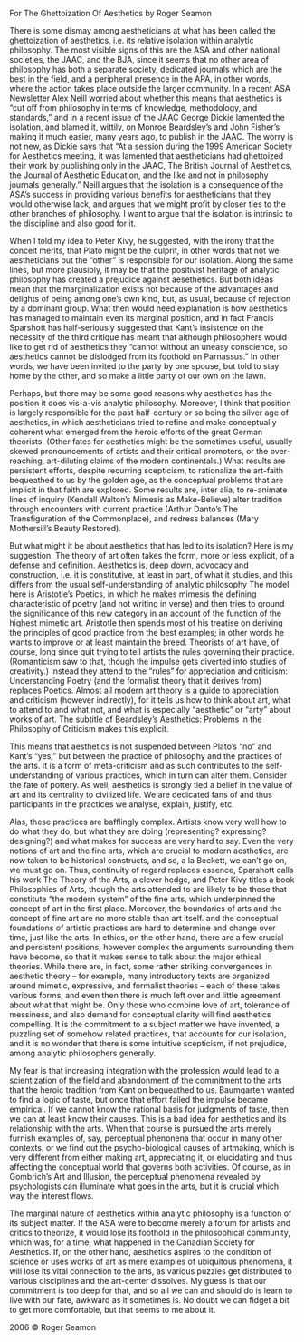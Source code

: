 For The Ghettoization Of Aesthetics
by Roger Seamon

There is some dismay among aestheticians at what has been called the ghettoization of aesthetics, i.e. its relative isolation within analytic philosophy. The most visible signs of this are the ASA and other national societies, the JAAC, and the BJA, since it seems that no other area of philosophy has both a separate society, dedicated journals which are the best in the field, and a peripheral presence in the APA, in other words, where the action takes place outside the larger community. In a recent ASA Newsletter Alex Neill worried about whether this means that aesthetics is “cut off from philosophy in terms of knowledge, methodology, and standards,” and in a recent issue of the JAAC George Dickie lamented the isolation, and blamed it, wittily, on Monroe Beardsley’s and John Fisher’s making it much easier, many years ago, to publish in the JAAC. The worry is not new, as Dickie says that “At a session during the 1999 American Society for Aesthetics meeting, it was lamented that aestheticians had ghettoized their work by publishing only in the JAAC, The British Journal of Aesthetics, the Journal of Aesthetic Education, and the like and not in philosophy journals generally.” Neill argues that the isolation is a consequence of the ASA’s success in providing various benefits for aestheticians that they would otherwise lack, and argues that we might profit by closer ties to the other branches of philosophy. I want to argue that the isolation is intrinsic to the discipline and also good for it.

When I told my idea to Peter Kivy, he suggested, with the irony that the conceit merits, that Plato might be the culprit, in other words that not we aestheticians but the “other” is responsible for our isolation. Along the same lines, but more plausibly, it may be that the positivist heritage of analytic philosophy has created a prejudice against aesethetics. But both ideas mean that the marginalization exists not because of the advantages and delights of being among one’s own kind, but, as usual, because of rejection by a dominant group. What then would need explanation is how aesthetics has managed to maintain even its marginal position, and in fact Francis Sparshott has half-seriously suggested that Kant’s insistence on the necessity of the third critique has meant that although philosophers would like to get rid of aesthetics they “cannot without an uneasy conscience, so aesthetics cannot be dislodged from its foothold on Parnassus.” In other words, we have been invited to the party by one spouse, but told to stay home by the other, and so make a little party of our own on the lawn.

Perhaps, but there may be some good reasons why aesthetics has the position it does vis-a-vis analytic philosophy. Moreover, I think that position is largely responsible for the past half-century or so being the silver age of aesthetics, in which aestheticians tried to refine and make conceptually coherent what emerged from the heroic efforts of the great German theorists. (Other fates for aesthetics might be the sometimes useful, usually skewed pronouncements of artists and their critical promoters, or the over-reaching, art-diluting claims of the modern continentals.) What results are persistent efforts, despite recurring scepticism, to rationalize the art-faith bequeathed to us by the golden age, as the conceptual problems that are implicit in that faith are explored. Some results are, inter alia, to re-animate lines of inquiry (Kendall Walton’s Mimesis as Make-Believe) alter tradition through encounters with current practice (Arthur Danto’s The Transfiguration of the Commonplace), and redress balances (Mary Mothersill’s Beauty Restored).

But what might it be about aesthetics that has led to its isolation? Here is my suggestion. The theory of art often takes the form, more or less explicit, of a defense and definition. Aesthetics is, deep down, advocacy and construction, i.e. it is constitutive, at least in part, of what it studies, and this differs from the usual self-understanding of analytic philosophy The model here is Aristotle’s Poetics, in which he makes mimesis the defining characteristic of poetry (and not writing in verse) and then tries to ground the significance of this new category in an account of the function of the highest mimetic art. Aristotle then spends most of his treatise on deriving the principles of good practice from the best examples; in other words he wants to improve or at least maintain the breed. Theorists of art have, of course, long since quit trying to tell artists the rules governing their practice. (Romanticism saw to that, though the impulse gets diverted into studies of creativity.) Instead they attend to the “rules” for appreciation and criticism: Understanding Poetry (and the formalist theory that it derives from) replaces Poetics. Almost all modern art theory is a guide to appreciation and criticism (however indirectly), for it tells us how to think about art, what to attend to and what not, and what is especially “aesthetic” or “arty” about works of art. The subtitle of Beardsley’s Aesthetics: Problems in the Philosophy of Criticism makes this explicit.

This means that aesthetics is not suspended between Plato’s “no” and Kant’s “yes,” but between the practice of philosophy and the practices of the arts. It is a form of meta-criticism and as such contributes to the self-understanding of various practices, which in turn can alter them. Consider the fate of pottery. As well, aesthetics is strongly tied a belief in the value of art and its centrality to civilized life. We are dedicated fans of and thus participants in the practices we analyse, explain, justify, etc.

Alas, these practices are bafflingly complex. Artists know very well how to do what they do, but what they are doing (representing? expressing? designing?) and what makes for success are very hard to say. Even the very notions of art and the fine arts, which are crucial to modern aesthetics, are now taken to be historical constructs, and so, a la Beckett, we can’t go on, we must go on. Thus, continuity of regard replaces essence, Sparshott calls his work The Theory of the Arts, a clever hedge, and Peter Kivy titles a book Philosophies of Arts, though the arts attended to are likely to be those that constitute “the modern system” of the fine arts, which underpinned the concept of art in the first place. Moreover, the boundaries of arts and the concept of fine art are no more stable than art itself. and the conceptual foundations of artistic practices are hard to determine and change over time, just like the arts. In ethics, on the other hand, there are a few crucial and persistent positions, however complex the arguments surrounding them have become, so that it makes sense to talk about the major ethical theories. While there are, in fact, some rather striking convergences in aesthetic theory – for example, many introductory texts are organized around mimetic, expressive, and formalist theories – each of these takes various forms, and even then there is much left over and little agreement about what that might be. Only those who combine love of art, tolerance of messiness, and also demand for conceptual clarity will find aesthetics compelling. It is the commitment to a subject matter we have invented, a puzzling set of somehow related practices, that accounts for our isolation, and it is no wonder that there is some intuitive scepticism, if not prejudice, among analytic philosophers generally.

My fear is that increasing integration with the profession would lead to a scientization of the field and abandonment of the commitment to the arts that the heroic tradition from Kant on bequeathed to us. Baumgarten wanted to find a logic of taste, but once that effort failed the impulse became empirical. If we cannot know the rational basis for judgments of taste, then we can at least know their causes. This is a bad idea for aesthetics and its relationship with the arts. When that course is pursued the arts merely furnish examples of, say, perceptual phenonena that occur in many other contexts, or we find out the psycho-biological causes of artmaking, which is very different from either making art, appreciating it, or elucidating and thus affecting the conceptual world that governs both activities. Of course, as in Gombrich’s Art and Illusion, the perceptual phenomena revealed by psychologists can illuminate what goes in the arts, but it is crucial which way the interest flows.

The marginal nature of aesthetics within analytic philosophy is a function of its subject matter. If the ASA were to become merely a forum for artists and critics to theorize, it would lose its foothold in the philosophical community, which was, for a time, what happened in the Canadian Society for Aesthetics. If, on the other hand, aesthetics aspires to the condition of science or uses works of art as mere examples of ubiquitous phenomena, it will lose its vital connection to the arts, as various puzzles get distributed to various disciplines and the art-center dissolves. My guess is that our commitment is too deep for that, and so all we can and should do is learn to live with our fate, awkward as it sometimes is. No doubt we can fidget a bit to get more comfortable, but that seems to me about it.


2006 © Roger Seamon

